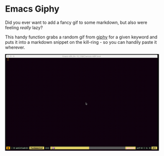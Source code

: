 # Emacs Giphy

Did you ever want to add a fancy gif to some markdown, but also were feeling
_really_ lazy?

This handy function grabs a random gif from [giphy](https://giphy.com/) for a
given keyword and puts it into a markdown snippet on the kill-ring - so you
can handily paste it wherever.

![giphy links in emacs](giphy-emacs.gif)